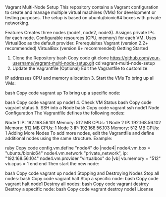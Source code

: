 
Vagrant Multi-Node Setup
This repository contains a Vagrant configuration to create and manage multiple virtual machines (VMs) for development or testing purposes. The setup is based on ubuntu/bionic64 boxes with private networking.

Features
Creates three nodes (node1, node2, node3).
Assigns private IPs for each node.
Configurable resources (CPU, memory) for each VM.
Uses VirtualBox as the default provider.
Prerequisites
Vagrant (version 2.2+ recommended)
VirtualBox (version 6+ recommended)
Getting Started
1. Clone the Repository
bash
Copy code
git clone https://github.com/your-username/vagrant-multi-node-setup.git
cd vagrant-multi-node-setup
2. Update the Vagrantfile (Optional)
Edit the Vagrantfile to customize:

IP addresses
CPU and memory allocation
3. Start the VMs
To bring up all VMs:

bash
Copy code
vagrant up
To bring up a specific node:

bash
Copy code
vagrant up node1
4. Check VM Status
bash
Copy code
vagrant status
5. SSH into a Node
bash
Copy code
vagrant ssh node1
Node Configuration
The Vagrantfile defines the following nodes:

Node 1
IP: 192.168.56.101
Memory: 512 MB
CPUs: 1
Node 2
IP: 192.168.56.102
Memory: 512 MB
CPUs: 1
Node 3
IP: 192.168.56.103
Memory: 512 MB
CPUs: 1
Adding More Nodes
To add more nodes, edit the Vagrantfile and define additional nodes using the same structure. Example:

ruby
Copy code
config.vm.define "node4" do |node4|
  node4.vm.box = "ubuntu/bionic64"
  node4.vm.network "private_network", ip: "192.168.56.104"
  node4.vm.provider "virtualbox" do |vb|
    vb.memory = "512"
    vb.cpus = 1
  end
end
Then start the new node:

bash
Copy code
vagrant up node4
Stopping and Destroying Nodes
Stop all nodes:
bash
Copy code
vagrant halt
Stop a specific node:
bash
Copy code
vagrant halt node1
Destroy all nodes:
bash
Copy code
vagrant destroy
Destroy a specific node:
bash
Copy code
vagrant destroy node1
License
